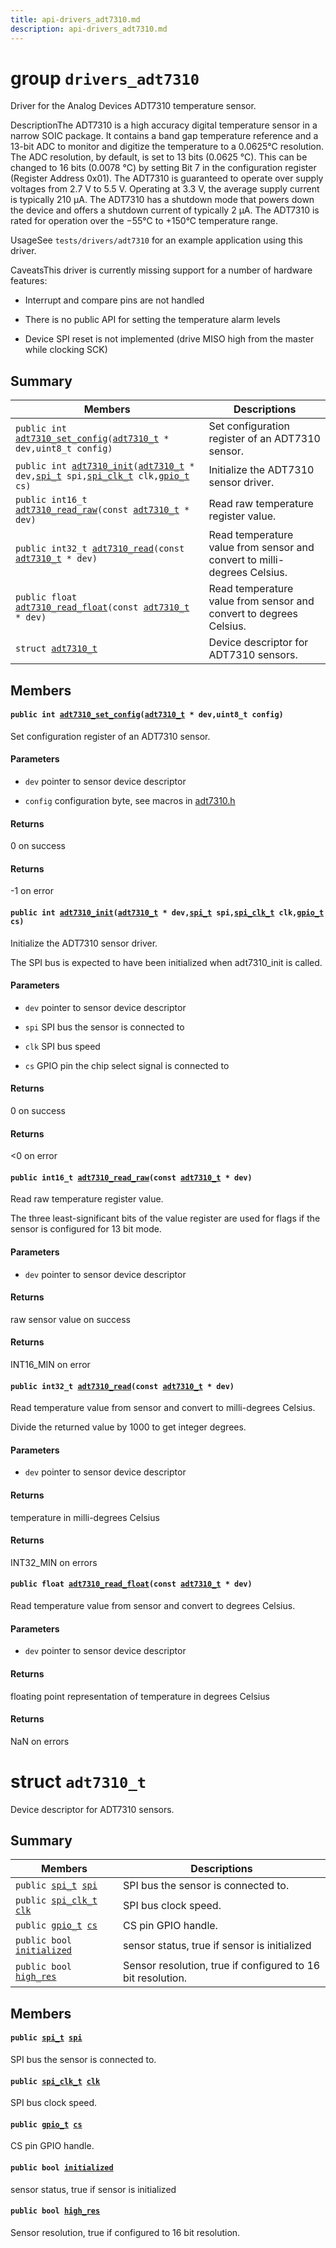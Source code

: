 ```yaml
---
title: api-drivers_adt7310.md
description: api-drivers_adt7310.md
---
```

# group `drivers_adt7310` 

Driver for the Analog Devices ADT7310 temperature sensor.

DescriptionThe ADT7310 is a high accuracy digital temperature sensor in a narrow SOIC package. It contains a band gap temperature reference and a 13-bit ADC to monitor and digitize the temperature to a 0.0625°C resolution. The ADC resolution, by default, is set to 13 bits (0.0625 °C). This can be changed to 16 bits (0.0078 °C) by setting Bit 7 in the configuration register (Register Address 0x01). The ADT7310 is guaranteed to operate over supply voltages from 2.7 V to 5.5 V. Operating at 3.3 V, the average supply current is typically 210 μA. The ADT7310 has a shutdown mode that powers down the device and offers a shutdown current of typically 2 μA. The ADT7310 is rated for operation over the −55°C to +150°C temperature range.

UsageSee `tests/drivers/adt7310` for an example application using this driver.

CaveatsThis driver is currently missing support for a number of hardware features:

* Interrupt and compare pins are not handled

* There is no public API for setting the temperature alarm levels

* Device SPI reset is not implemented (drive MISO high from the master while clocking SCK)

## Summary

 Members                        | Descriptions                                
--------------------------------|---------------------------------------------
`public int `[`adt7310_set_config`](#group__drivers__adt7310_1gae777b9e52fab2777074b974ea5838a2b)`(`[`adt7310_t`](./doc/starlight-docs/src/content/docs/apidoc/api-drivers_adt7310.md#structadt7310__t)` * dev,uint8_t config)`            | Set configuration register of an ADT7310 sensor.
`public int `[`adt7310_init`](#group__drivers__adt7310_1gaa10907eb7094cc40c5ace3feb3ee8b4e)`(`[`adt7310_t`](./doc/starlight-docs/src/content/docs/apidoc/api-drivers_adt7310.md#structadt7310__t)` * dev,`[`spi_t`](./doc/starlight-docs/src/content/docs/apidoc/api-undefined.md#group__drivers__periph__spi_1ga12004e6f2a2ea6b7c0a96c654a2f3874)` spi,`[`spi_clk_t`](./doc/starlight-docs/src/content/docs/apidoc/api-undefined.md#atxmega_2include_2periph__cpu_8h_1ae81cec9f03084065c25089e514a57337)` clk,`[`gpio_t`](./doc/starlight-docs/src/content/docs/apidoc/api-undefined.md#group__drivers__periph__gpio_1gadacfc0deb08affff1e88f9549c8e2823)` cs)`            | Initialize the ADT7310 sensor driver.
`public int16_t `[`adt7310_read_raw`](#group__drivers__adt7310_1ga06925f34d3a0ef4dd35a15c3bee20ada)`(const `[`adt7310_t`](./doc/starlight-docs/src/content/docs/apidoc/api-drivers_adt7310.md#structadt7310__t)` * dev)`            | Read raw temperature register value.
`public int32_t `[`adt7310_read`](#group__drivers__adt7310_1gae0549e98fa0230bb91ced4980d937058)`(const `[`adt7310_t`](./doc/starlight-docs/src/content/docs/apidoc/api-drivers_adt7310.md#structadt7310__t)` * dev)`            | Read temperature value from sensor and convert to milli-degrees Celsius.
`public float `[`adt7310_read_float`](#group__drivers__adt7310_1ga5a9cd2b6f2313f3e64746d26b67bcbe4)`(const `[`adt7310_t`](./doc/starlight-docs/src/content/docs/apidoc/api-drivers_adt7310.md#structadt7310__t)` * dev)`            | Read temperature value from sensor and convert to degrees Celsius.
`struct `[`adt7310_t`](#structadt7310__t) | Device descriptor for ADT7310 sensors.

## Members

#### `public int `[`adt7310_set_config`](#group__drivers__adt7310_1gae777b9e52fab2777074b974ea5838a2b)`(`[`adt7310_t`](./doc/starlight-docs/src/content/docs/apidoc/api-drivers_adt7310.md#structadt7310__t)` * dev,uint8_t config)` 

Set configuration register of an ADT7310 sensor.

#### Parameters
* `dev` pointer to sensor device descriptor 

* `config` configuration byte, see macros in [adt7310.h](./doc/starlight-docs/src/content/docs/apidoc/api-undefined.md#adt7310_8h)

#### Returns
0 on success 

#### Returns
-1 on error

#### `public int `[`adt7310_init`](#group__drivers__adt7310_1gaa10907eb7094cc40c5ace3feb3ee8b4e)`(`[`adt7310_t`](./doc/starlight-docs/src/content/docs/apidoc/api-drivers_adt7310.md#structadt7310__t)` * dev,`[`spi_t`](./doc/starlight-docs/src/content/docs/apidoc/api-undefined.md#group__drivers__periph__spi_1ga12004e6f2a2ea6b7c0a96c654a2f3874)` spi,`[`spi_clk_t`](./doc/starlight-docs/src/content/docs/apidoc/api-undefined.md#atxmega_2include_2periph__cpu_8h_1ae81cec9f03084065c25089e514a57337)` clk,`[`gpio_t`](./doc/starlight-docs/src/content/docs/apidoc/api-undefined.md#group__drivers__periph__gpio_1gadacfc0deb08affff1e88f9549c8e2823)` cs)` 

Initialize the ADT7310 sensor driver.

The SPI bus is expected to have been initialized when adt7310_init is called.

#### Parameters
* `dev` pointer to sensor device descriptor 

* `spi` SPI bus the sensor is connected to 

* `clk` SPI bus speed 

* `cs` GPIO pin the chip select signal is connected to

#### Returns
0 on success 

#### Returns
<0 on error

#### `public int16_t `[`adt7310_read_raw`](#group__drivers__adt7310_1ga06925f34d3a0ef4dd35a15c3bee20ada)`(const `[`adt7310_t`](./doc/starlight-docs/src/content/docs/apidoc/api-drivers_adt7310.md#structadt7310__t)` * dev)` 

Read raw temperature register value.

The three least-significant bits of the value register are used for flags if the sensor is configured for 13 bit mode.

#### Parameters
* `dev` pointer to sensor device descriptor

#### Returns
raw sensor value on success 

#### Returns
INT16_MIN on error

#### `public int32_t `[`adt7310_read`](#group__drivers__adt7310_1gae0549e98fa0230bb91ced4980d937058)`(const `[`adt7310_t`](./doc/starlight-docs/src/content/docs/apidoc/api-drivers_adt7310.md#structadt7310__t)` * dev)` 

Read temperature value from sensor and convert to milli-degrees Celsius.

Divide the returned value by 1000 to get integer degrees.

#### Parameters
* `dev` pointer to sensor device descriptor

#### Returns
temperature in milli-degrees Celsius 

#### Returns
INT32_MIN on errors

#### `public float `[`adt7310_read_float`](#group__drivers__adt7310_1ga5a9cd2b6f2313f3e64746d26b67bcbe4)`(const `[`adt7310_t`](./doc/starlight-docs/src/content/docs/apidoc/api-drivers_adt7310.md#structadt7310__t)` * dev)` 

Read temperature value from sensor and convert to degrees Celsius.

#### Parameters
* `dev` pointer to sensor device descriptor

#### Returns
floating point representation of temperature in degrees Celsius 

#### Returns
NaN on errors

# struct `adt7310_t` 

Device descriptor for ADT7310 sensors.

## Summary

 Members                        | Descriptions                                
--------------------------------|---------------------------------------------
`public `[`spi_t`](./doc/starlight-docs/src/content/docs/apidoc/api-undefined.md#group__drivers__periph__spi_1ga12004e6f2a2ea6b7c0a96c654a2f3874)` `[`spi`](#structadt7310__t_1a2b50f1f3d4372d4478c4554f142b81e9) | SPI bus the sensor is connected to.
`public `[`spi_clk_t`](./doc/starlight-docs/src/content/docs/apidoc/api-undefined.md#atxmega_2include_2periph__cpu_8h_1ae81cec9f03084065c25089e514a57337)` `[`clk`](#structadt7310__t_1a92555f12f6799f943efddd48d9df958d) | SPI bus clock speed.
`public `[`gpio_t`](./doc/starlight-docs/src/content/docs/apidoc/api-undefined.md#group__drivers__periph__gpio_1gadacfc0deb08affff1e88f9549c8e2823)` `[`cs`](#structadt7310__t_1a61ad1e3cf90720633cc8579e7cd174ff) | CS pin GPIO handle.
`public bool `[`initialized`](#structadt7310__t_1a7a84463ef2bf0fdfa8706c6630175709) | sensor status, true if sensor is initialized
`public bool `[`high_res`](#structadt7310__t_1a845fee7fdd014c53e3f0aaca61a30edf) | Sensor resolution, true if configured to 16 bit resolution.

## Members

#### `public `[`spi_t`](./doc/starlight-docs/src/content/docs/apidoc/api-undefined.md#group__drivers__periph__spi_1ga12004e6f2a2ea6b7c0a96c654a2f3874)` `[`spi`](#structadt7310__t_1a2b50f1f3d4372d4478c4554f142b81e9) 

SPI bus the sensor is connected to.

#### `public `[`spi_clk_t`](./doc/starlight-docs/src/content/docs/apidoc/api-undefined.md#atxmega_2include_2periph__cpu_8h_1ae81cec9f03084065c25089e514a57337)` `[`clk`](#structadt7310__t_1a92555f12f6799f943efddd48d9df958d) 

SPI bus clock speed.

#### `public `[`gpio_t`](./doc/starlight-docs/src/content/docs/apidoc/api-undefined.md#group__drivers__periph__gpio_1gadacfc0deb08affff1e88f9549c8e2823)` `[`cs`](#structadt7310__t_1a61ad1e3cf90720633cc8579e7cd174ff) 

CS pin GPIO handle.

#### `public bool `[`initialized`](#structadt7310__t_1a7a84463ef2bf0fdfa8706c6630175709) 

sensor status, true if sensor is initialized

#### `public bool `[`high_res`](#structadt7310__t_1a845fee7fdd014c53e3f0aaca61a30edf) 

Sensor resolution, true if configured to 16 bit resolution.

